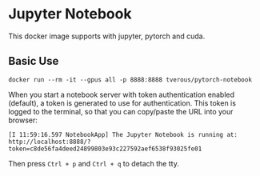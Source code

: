 # Jupyter Notebook 

This docker image supports with jupyter, pytorch and cuda.

## Basic Use

```
docker run --rm -it --gpus all -p 8888:8888 tverous/pytorch-notebook
```

When you start a notebook server with token authentication enabled (default), a token is generated to use for authentication. 
This token is logged to the terminal, so that you can copy/paste the URL into your browser:
```
[I 11:59:16.597 NotebookApp] The Jupyter Notebook is running at:
http://localhost:8888/?token=c8de56fa4deed24899803e93c227592aef6538f93025fe01
```

Then press `Ctrl + p` and `Ctrl + q` to detach the tty.
